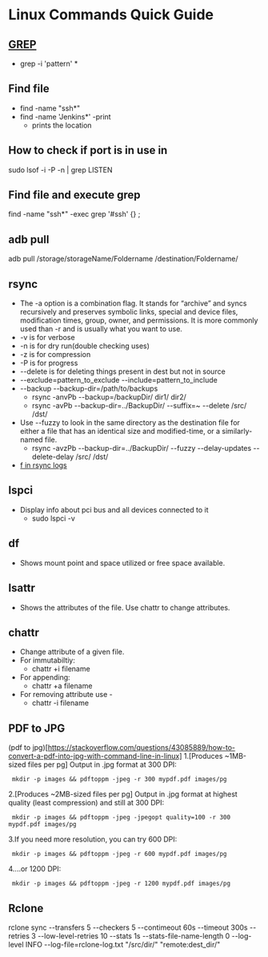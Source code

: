 # Linux Commands Quick Guide

## [GREP](grep.md)
- grep -i 'pattern' *  

## Find file
- find -name "ssh*"  
- find -name 'Jenkins*' -print  
    - prints the location  

## How to check if port is in use in
sudo lsof -i -P -n | grep LISTEN   

## Find file and execute grep
find -name "ssh*" -exec grep '#ssh' {} \;  

## adb pull
adb pull /storage/storageName/Foldername /destination/Foldername/  

## rsync
- The -a option is a combination flag. It stands for “archive” and syncs recursively and preserves symbolic links, special and device files, modification times, group, owner, and permissions. It is more commonly used than -r and is usually what you want to use.  
- -v is for verbose  
- -n is for dry run(double checking uses)  
- -z is for compression  
- -P is for progress  
- --delete is for deleting things present in dest but not in source  
- --exclude=pattern_to_exclude --include=pattern_to_include  
- --backup --backup-dir=/path/to/backups  
    - rsync -anvPb --backup=/backupDir/ dir1/ dir2/  
    - rsync -avPb --backup-dir=../BackupDir/ --suffix=~ --delete /src/ /dst/  
- Use --fuzzy to look in the same directory as the destination file for either a file  that  has  an identical size and modified-time, or a similarly-named file.  
    - rsync -avzPb --backup-dir=../BackupDir/ --fuzzy --delay-updates --delete-delay /src/ /dst/  
- [f in rsync logs](https://stackoverflow.com/questions/4493525/what-does-f-mean-in-rsync-logs)

## lspci
- Display info about pci bus and all devices connected to it  
    - sudo lspci -v  

## df
- Shows mount point and space utilized or free space available.  

## lsattr  
- Shows the attributes of the file. Use chattr to change attributes.  

## chattr  
- Change attribute of a given file.  
- For immutabiltiy:  
	- chattr +i filename   
- For appending:  
	- chattr +a filename  
- For removing attribute use -  
	- chattr -i filename  

## PDF to JPG  
(pdf to jpg)[https://stackoverflow.com/questions/43085889/how-to-convert-a-pdf-into-jpg-with-command-line-in-linux]
1.[Produces ~1MB-sized files per pg] Output in .jpg format at 300 DPI:

     mkdir -p images && pdftoppm -jpeg -r 300 mypdf.pdf images/pg  

2.[Produces ~2MB-sized files per pg] Output in .jpg format at highest quality (least compression) and still at 300 DPI:

     mkdir -p images && pdftoppm -jpeg -jpegopt quality=100 -r 300 mypdf.pdf images/pg

3.If you need more resolution, you can try 600 DPI:

     mkdir -p images && pdftoppm -jpeg -r 600 mypdf.pdf images/pg

4....or 1200 DPI:

     mkdir -p images && pdftoppm -jpeg -r 1200 mypdf.pdf images/pg

## Rclone
rclone sync --transfers 5 --checkers 5 --contimeout 60s --timeout 300s --retries 3 --low-level-retries 10 --stats 1s --stats-file-name-length 0 --log-level INFO --log-file=rclone-log.txt "/src/dir/" "remote:dest_dir/"
